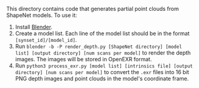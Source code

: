 This directory contains code that generates partial point clouds from ShapeNet models. To use it:
1. Install [Blender](https://blender.org/download/).
2. Create a model list. Each line of the model list should be in the format `[synset_id]/[model_id]`.
3. Run `blender -b -P render_depth.py [ShapeNet directory] [model list] [output directory] [num scans per model]` to render the depth images. The images will be stored in OpenEXR format.
4. Run `python3 process_exr.py [model list] [intrinsics file] [output directory] [num scans per model]` to convert the `.exr` files into 16 bit PNG depth images and point clouds in the model's coordinate frame.